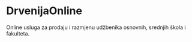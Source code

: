 # DrvenijaOnline
Online usluga za prodaju i razmjenu udžbenika osnovnih, srednjih škola i fakulteta.
